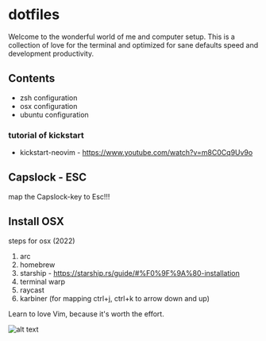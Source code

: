 # dotfiles

Welcome to the wonderful world of me and computer setup. This is a collection of love for the terminal and optimized for sane defaults speed and development productivity. 

## Contents

+ zsh configuration
+ osx configuration
+ ubuntu configuration

### tutorial of kickstart
+ kickstart-neovim - https://www.youtube.com/watch?v=m8C0Cq9Uv9o

## Capslock - ESC
 map the Capslock-key to Esc!!!

## Install OSX

steps for osx (2022)
 1. arc
 1. homebrew
 2. starship - https://starship.rs/guide/#%F0%9F%9A%80-installation
 3. terminal warp
 4. raycast
 5. karbiner (for mapping ctrl+j, ctrl+k to arrow down and up)

Learn to love Vim, because it's worth the effort.

![alt text](http://yannesposito.com/Scratch/img/blog/Learn-Vim-Progressively/uber_leet_use_vim.jpg "You are 1337!")
